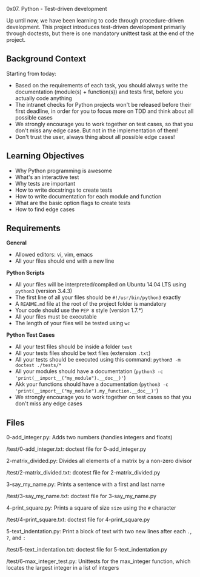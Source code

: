0x07. Python - Test-driven development

Up until now, we have been learning to code through procedure-driven development. This project introduces test-driven development primarily through doctests, but there is one mandatory unittest task at the end of the project.

## Background Context
Starting from today:
- Based on the requirements of each task, you should always write the documentation (module(s) + function(s)) and tests first, before you actually code anything
- The intranet checks for Python projects won't be released before their first deadline, in order for you to focus more on TDD and think about all possible cases
- We strongly encourage you to work together on test cases, so that you don't miss any edge case. But not in the implementation of them!
- Don't trust the user, always thing about all possible edge cases!

## Learning Objectives
- Why Python programming is awesome
- What's an interactive test
- Why tests are important
- How to write docstrings to create tests
- How to write documentation for each module and function
- What are the basic option flags to create tests
- How to find edge cases

## Requirements
**General**
- Allowed editors: vi, vim, emacs
- All your files should end with a new line

**Python Scripts**
- All your files will be interpreted/compiled on Ubuntu 14.04 LTS using `python3` (version 3.4.3)
- The first line of all your files should be `#!/usr/bin/python3` exactly
- A `README.md` file at the root of the project folder is mandatory
- Your code should use the `PEP 8` style (version 1.7.*)
- All your files must be executable
- The length of your files will be tested using `wc`

**Python Test Cases**
- All your test files should be inside a folder `test`
- All your tests files should be text files (extension `.txt`)
- All your tests should be executed using this command: `python3 -m doctest ./tests/*`
- All your modules should have a documentation (`python3 -c 'print(__import__("my_module").__doc__)'`)
- Akk your functions should have a documentation (`python3 -c 'print(__import__("my_module").my_function.__doc__)'`)
- We strongly encourage you to work together on test cases so that you don't miss any edge cases

## Files
0-add_integer.py:
	Adds two numbers (handles integers and floats)

/test/0-add_integer.txt:
	doctest file for 0-add_integer.py

2-matrix_divided.py:
	Divides all elements of a matrix by a non-zero divisor

/test/2-matrix_divided.txt:
	dcotest file for 2-matrix_divided.py

3-say_my_name.py:
	Prints a sentence with a first and last name

/test/3-say_my_name.txt:
	doctest file for 3-say_my_name.py

4-print_square.py:
	Prints a square of size `size` using the `#` character

/test/4-print_square.txt:
	doctest file for 4-print_square.py

5-text_indentation.py:
	Print a block of text with two new lines after each `.`, `?`, and `:`

/test/5-text_indentation.txt:
	doctest file for 5-text_indentation.py

/test/6-max_integer_test.py:
	Unittests for the max_integer function, which locates the largest integer in a list of integers
